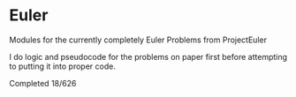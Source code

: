 # Euler
Modules for the currently completely Euler Problems from ProjectEuler

I do logic and pseudocode for the problems on paper first before attempting to putting it into proper code.

Completed 18/626

